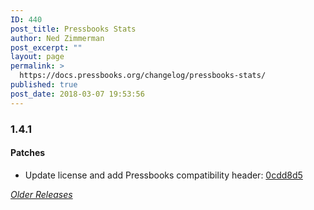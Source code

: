 ```yaml
---
ID: 440
post_title: Pressbooks Stats
author: Ned Zimmerman
post_excerpt: ""
layout: page
permalink: >
  https://docs.pressbooks.org/changelog/pressbooks-stats/
published: true
post_date: 2018-03-07 19:53:56
---
```

### 1.4.1

#### Patches

- Update license and add Pressbooks compatibility header: [0cdd8d5](https://github.com/pressbooks/pressbooks-stats/commit/0cdd8d53081d2fb8035f0f0108a9fe088d98b1bc)

[_Older Releases_](https://github.com/pressbooks/pressbooks-stats/releases)